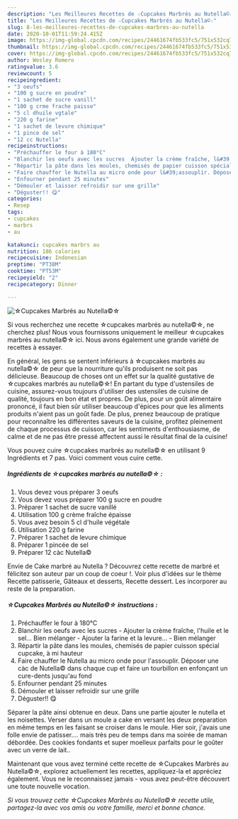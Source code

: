 ```yaml
---
description: "Les Meilleures Recettes de ☆Cupcakes Marbrés au Nutella©☆"
title: "Les Meilleures Recettes de ☆Cupcakes Marbrés au Nutella©☆"
slug: 8-les-meilleures-recettes-de-cupcakes-marbres-au-nutella
date: 2020-10-01T11:59:24.415Z
image: https://img-global.cpcdn.com/recipes/24461674fb533fc5/751x532cq70/☆cupcakes-marbres-au-nutella☆-photo-principale-de-la-recette.jpg
thumbnail: https://img-global.cpcdn.com/recipes/24461674fb533fc5/751x532cq70/☆cupcakes-marbres-au-nutella☆-photo-principale-de-la-recette.jpg
cover: https://img-global.cpcdn.com/recipes/24461674fb533fc5/751x532cq70/☆cupcakes-marbres-au-nutella☆-photo-principale-de-la-recette.jpg
author: Wesley Romero
ratingvalue: 3.6
reviewcount: 5
recipeingredient:
- "3 oeufs"
- "100 g sucre en poudre"
- "1 sachet de sucre vanill"
- "100 g crme frache paisse"
- "5 cl dhuile vgtale"
- "220 g farine"
- "1 sachet de levure chimique"
- "1 pince de sel"
- "12 cc Nutella"
recipeinstructions:
- "Préchauffer le four à 180°C"
- "Blanchir les oeufs avec les sucres  Ajouter la crème fraîche, l&#39;huile et le sel... Bien mélanger  Ajouter la farine et la levure...  Bien mélanger"
- "Répartir la pâte dans les moules, chemisés de papier cuisson spécial cupcake, à mi hauteur"
- "Faire chauffer le Nutella au micro onde pour l&#39;assouplir. Déposer une càc de Nutella© dans chaque cup et faire un tourbillon en enfonçant un cure-dents jusqu&#39;au fond"
- "Enfourner pendant 25 minutes"
- "Démouler et laisser refroidir sur une grille"
- "Déguster!! 😋"
categories:
- Resep
tags:
- cupcakes
- marbrs
- au

katakunci: cupcakes marbrs au 
nutrition: 186 calories
recipecuisine: Indonesian
preptime: "PT38M"
cooktime: "PT53M"
recipeyield: "2"
recipecategory: Dinner

---
```



![☆Cupcakes Marbrés au Nutella©☆](https://img-global.cpcdn.com/recipes/24461674fb533fc5/751x532cq70/☆cupcakes-marbres-au-nutella☆-photo-principale-de-la-recette.jpg)

Si vous recherchez une recette ☆cupcakes marbrés au nutella©☆, ne cherchez plus! Nous vous fournissons uniquement le meilleur ☆cupcakes marbrés au nutella©☆ ici. Nous avons également une grande variété de recettes à essayer.

En général, les gens se sentent inférieurs à ☆cupcakes marbrés au nutella©☆ de peur que la nourriture qu'ils produisent ne soit pas délicieuse. Beaucoup de choses ont un effet sur la qualité gustative de ☆cupcakes marbrés au nutella©☆! En partant du type d'ustensiles de cuisine, assurez-vous toujours d'utiliser des ustensiles de cuisine de qualité, toujours en bon état et propres. De plus, pour un goût alimentaire prononcé, il faut bien sûr utiliser beaucoup d'épices pour que les aliments produits n'aient pas un goût fade. De plus, prenez beaucoup de pratique pour reconnaître les différentes saveurs de la cuisine, profitez pleinement de chaque processus de cuisson, car les sentiments d'enthousiasme, de calme et de ne pas être pressé affectent aussi le résultat final de la cuisine!

<!--inarticleads1-->

Vous pouvez cuire ☆cupcakes marbrés au nutella©☆ en utilisant 9 Ingrédients et 7 pas. Voici comment vous cuire cette.

##### Ingrédients de ☆cupcakes marbrés au nutella©☆ :

1. Vous devez vous préparer 3 oeufs
1. Vous devez vous préparer 100 g sucre en poudre
1. Préparer 1 sachet de sucre vanillé
1. Utilisation 100 g crème fraîche épaisse
1. Vous avez besoin 5 cl d&#39;huile végétale
1. Utilisation 220 g farine
1. Préparer 1 sachet de levure chimique
1. Préparer 1 pincée de sel
1. Préparer 12 càc Nutella©


Envie de Cake marbré au Nutella ? Découvrez cette recette de marbré et félicitez son auteur par un coup de coeur !. Voir plus d&#39;idées sur le thème Recette patisserie, Gâteaux et desserts, Recette dessert. Les incorporer au reste de la preparation. 

<!--inarticleads2-->

##### ☆Cupcakes Marbrés au Nutella©☆ instructions :

1. Préchauffer le four à 180°C
1. Blanchir les oeufs avec les sucres  - Ajouter la crème fraîche, l&#39;huile et le sel... Bien mélanger  - Ajouter la farine et la levure...  - Bien mélanger
1. Répartir la pâte dans les moules, chemisés de papier cuisson spécial cupcake, à mi hauteur
1. Faire chauffer le Nutella au micro onde pour l&#39;assouplir. Déposer une càc de Nutella© dans chaque cup et faire un tourbillon en enfonçant un cure-dents jusqu&#39;au fond
1. Enfourner pendant 25 minutes
1. Démouler et laisser refroidir sur une grille
1. Déguster!! 😋


Séparer la pâte ainsi obtenue en deux. Dans une partie ajouter le nutella et les noisettes. Verser dans un moule a cake en versant les deux preparation en même temps en les faisant se croiser dans le moule. Hier soir, j&#39;avais une folle envie de patisser…. mais très peu de temps dans ma soirée de maman débordée. Des cookies fondants et super moelleux parfaits pour le goûter avec un verre de lait.. 

<!--inarticleads1-->

<p>
Maintenant que vous avez terminé cette recette de ☆Cupcakes Marbrés au Nutella©☆, explorez actuellement les recettes, appliquez-la et appréciez également. Vous ne le reconnaissez jamais - vous avez peut-être découvert une toute nouvelle vocation.
</p>

<p>
<i>Si vous trouvez cette ☆Cupcakes Marbrés au Nutella©☆ recette utile, partagez-la avec vos amis ou votre famille, merci et bonne chance.</i>
</p>
